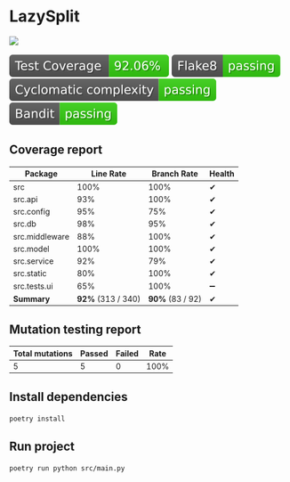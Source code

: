 # LazySplit

![](https://github.com/linkstaple/SQR-project-S24/actions/workflows/deploy.yml/badge.svg)

![](https://raw.githubusercontent.com/linkstaple/SQR-project-S24/_xml_coverage_reports/data/main/badge.svg)
![](https://raw.githubusercontent.com/linkstaple/SQR-project-S24/_badges/data/flake8_badge.svg)
![](https://raw.githubusercontent.com/linkstaple/SQR-project-S24/_badges/data/cyclomatic_complexity.svg)
![](https://raw.githubusercontent.com/linkstaple/SQR-project-S24/_badges/data/bandit_badge.svg)

## Coverage report

<!-- BEGIN REPORT -->
Package | Line Rate | Branch Rate | Health
-------- | --------- | ----------- | ------
src | 100% | 100% | ✔
src.api | 93% | 100% | ✔
src.config | 95% | 75% | ✔
src.db | 98% | 95% | ✔
src.middleware | 88% | 100% | ✔
src.model | 100% | 100% | ✔
src.service | 92% | 79% | ✔
src.static | 80% | 100% | ✔
src.tests.ui | 65% | 100% | ➖
**Summary** | **92%** (313 / 340) | **90%** (83 / 92) | ✔
<!-- END REPORT -->

## Mutation testing report
<!-- BEGIN MUTATION REPORT -->
Total mutations | Passed | Failed | Rate
----------------|--------|--------|------
5 | 5 | 0 | 100%
<!-- END MUTATION REPORT -->

## Install dependencies
`poetry install`

## Run project
`poetry run python src/main.py`
